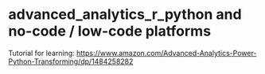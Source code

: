 # advanced_analytics_r_python and no-code / low-code platforms 

Tutorial for learning:
https://www.amazon.com/Advanced-Analytics-Power-Python-Transforming/dp/1484258282

